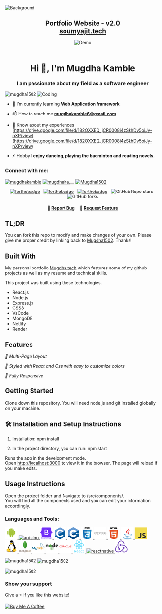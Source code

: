 <img align="center" width="5000" height="300" src="https://github.com/Mugdha1502/Mugdha-react-portfolio/assets/172101486/3dacb47a-bded-4d51-8a2c-867f7a7bdd0e" alt="Background">
<h2 align="center">
  Portfolio Website - v2.0<br/>
  <a href="https://soumyajit.vercel.app/" target="_blank">soumyajit.tech</a>
</h2>
<div align="center">
  <img alt="Demo" src="./Images/readme-img1.png" />
</div>

<br/>
<h1 align="center">Hi 👋, I'm Mugdha Kamble</h1>
<h3 align="center">I am passionate about my field as a software engineer</h3>
<img align="right" alt="Coding" width="400" src="https://static.vecteezy.com/system/resources/previews/012/744/791/non_2x/cute-girl-working-on-computer-cartoon-icon-illustration-people-and-technology-icon-concept-isolated-premium-flat-cartoon-style-vector.jpg">

<p align="left"> <img src="https://komarev.com/ghpvc/?username=mugdha1502&label=Profile%20views&color=0e75b6&style=flat" alt="mugdha1502" /></p>

- 🌱 I’m currently learning **Web Application framework**

- 📫 How to reach me **mugdhakamble6@gmail.com**

- 📄 Know about my experiences [https://drive.google.com/file/d/182OXXEQ_jCR0008i4zSkhDv5oiJy-nXP/view](https://drive.google.com/file/d/182OXXEQ_jCR0008i4zSkhDv5oiJy-nXP/view)

- ⚡ Hobby **I enjoy dancing, playing the badminton and reading novels.**

<h3 align="left">Connect with me:</h3>
<p align="left">
<a href="https://linkedin.com/in/mugdhakamble" target="blank"><img align="center" src="https://raw.githubusercontent.com/rahuldkjain/github-profile-readme-generator/master/src/images/icons/Social/linked-in-alt.svg" alt="mugdhakamble" height="30" width="40" /></a>
<a href="https://instagram.com/mugdhaha.__" target="blank"><img align="center" src="https://raw.githubusercontent.com/rahuldkjain/github-profile-readme-generator/master/src/images/icons/Social/instagram.svg" alt="mugdhaha.__" height="30" width="40" /></a>
<a href="https://github.com/Mugdha1502" target="blank"><img align="center" src="https://raw.githubusercontent.com/rahuldkjain/github-profile-readme-generator/master/src/images/icons/Social/github.svg" alt="Mugdha1502" height="30" width="40" /></a>
</p>
<center>

[![forthebadge](https://forthebadge.com/images/badges/built-with-love.svg)](https://forthebadge.com) &nbsp;
[![forthebadge](https://forthebadge.com/images/badges/made-with-javascript.svg)](https://forthebadge.com) &nbsp;
[![forthebadge](https://forthebadge.com/images/badges/open-source.svg)](https://forthebadge.com) &nbsp;
![GitHub Repo stars](https://img.shields.io/github/stars/Mugdha1502/Mugdha-react-portfolio?color=red&logo=github&style=for-the-badge) &nbsp;
![GitHub forks](https://img.shields.io/github/forks/Mugdha1502/Mugdha-react-portfolio?color=red&logo=github&style=for-the-badge)

</center>

<h4 align="center">
    🔹
    <a href="https://github.com/Mugdha1502/Mugdha-react-portfolio/issues">Report Bug</a> &nbsp; &nbsp;
    🔹
    <a href="https://github.com/Mugdha1502/Mugdha-react-portfolio/issues">Request Feature</a>
</h4>

## TL;DR

You can fork this repo to modify and make changes of your own. Please give me proper credit by linking back to [Mugdha1502](https://github.com/Mugdha1502/Mugdha-react-portfolio). Thanks!

## Built With

My personal portfolio <a href="https://myportfoliomugdha.netlify.app/" target="_blank">Mugdha.tech</a> which features some of my github projects as well as my resume and technical skills.<br/>

This project was built using these technologies.

- React.js
- Node.js
- Express.js
- CSS3
- VsCode
- MongoDB
- Netlify
- Render

## Features

*📖 Multi-Page Layout*

*🎨 Styled with React and Css with easy to customize colors*

*📱 Fully Responsive*

## Getting Started

Clone down this repository. You will need node.js and git installed globally on your machine.

## 🛠 Installation and Setup Instructions

1. Installation: npm install

2. In the project directory, you can run: npm start

Runs the app in the development mode.\
Open [http://localhost:3000](http://localhost:3000) to view it in the browser.
The page will reload if you make edits.

## Usage Instructions

Open the project folder and Navigate to /src/components/. <br/>
You will find all the components used and you can edit your information accordingly.

<h3 align="left">Languages and Tools:</h3>
<p align="left"> <a href="https://developer.android.com" target="_blank" rel="noreferrer"> <img src="https://raw.githubusercontent.com/devicons/devicon/master/icons/android/android-original-wordmark.svg" alt="android" width="40" height="40"/> </a> <a href="https://www.arduino.cc/" target="_blank" rel="noreferrer"> <img src="https://cdn.worldvectorlogo.com/logos/arduino-1.svg" alt="arduino" width="40" height="40"/> </a> <a href="https://getbootstrap.com" target="_blank" rel="noreferrer"> <img src="https://raw.githubusercontent.com/devicons/devicon/master/icons/bootstrap/bootstrap-plain-wordmark.svg" alt="bootstrap" width="40" height="40"/> </a> <a href="https://www.cprogramming.com/" target="_blank" rel="noreferrer"> <img src="https://raw.githubusercontent.com/devicons/devicon/master/icons/c/c-original.svg" alt="c" width="40" height="40"/> </a> <a href="https://www.w3schools.com/cpp/" target="_blank" rel="noreferrer"> <img src="https://raw.githubusercontent.com/devicons/devicon/master/icons/cplusplus/cplusplus-original.svg" alt="cplusplus" width="40" height="40"/> </a> <a href="https://www.w3schools.com/css/" target="_blank" rel="noreferrer"> <img src="https://raw.githubusercontent.com/devicons/devicon/master/icons/css3/css3-original-wordmark.svg" alt="css3" width="40" height="40"/> </a> <a href="https://expressjs.com" target="_blank" rel="noreferrer"> <img src="https://raw.githubusercontent.com/devicons/devicon/master/icons/express/express-original-wordmark.svg" alt="express" width="40" height="40"/> </a> <a href="https://www.w3.org/html/" target="_blank" rel="noreferrer"> <img src="https://raw.githubusercontent.com/devicons/devicon/master/icons/html5/html5-original-wordmark.svg" alt="html5" width="40" height="40"/> </a> <a href="https://www.java.com" target="_blank" rel="noreferrer"> <img src="https://raw.githubusercontent.com/devicons/devicon/master/icons/java/java-original.svg" alt="java" width="40" height="40"/> </a> <a href="https://developer.mozilla.org/en-US/docs/Web/JavaScript" target="_blank" rel="noreferrer"> <img src="https://raw.githubusercontent.com/devicons/devicon/master/icons/javascript/javascript-original.svg" alt="javascript" width="40" height="40"/> </a> <a href="https://www.linux.org/" target="_blank" rel="noreferrer"> <img src="https://raw.githubusercontent.com/devicons/devicon/master/icons/linux/linux-original.svg" alt="linux" width="40" height="40"/> </a> <a href="https://www.mongodb.com/" target="_blank" rel="noreferrer"> <img src="https://raw.githubusercontent.com/devicons/devicon/master/icons/mongodb/mongodb-original-wordmark.svg" alt="mongodb" width="40" height="40"/> </a> <a href="https://www.mysql.com/" target="_blank" rel="noreferrer"> <img src="https://raw.githubusercontent.com/devicons/devicon/master/icons/mysql/mysql-original-wordmark.svg" alt="mysql" width="40" height="40"/> </a> <a href="https://nodejs.org" target="_blank" rel="noreferrer"> <img src="https://raw.githubusercontent.com/devicons/devicon/master/icons/nodejs/nodejs-original-wordmark.svg" alt="nodejs" width="40" height="40"/> </a> <a href="https://www.oracle.com/" target="_blank" rel="noreferrer"> <img src="https://raw.githubusercontent.com/devicons/devicon/master/icons/oracle/oracle-original.svg" alt="oracle" width="40" height="40"/> </a> <a href="https://reactjs.org/" target="_blank" rel="noreferrer"> <img src="https://raw.githubusercontent.com/devicons/devicon/master/icons/react/react-original-wordmark.svg" alt="react" width="40" height="40"/> </a> <a href="https://reactnative.dev/" target="_blank" rel="noreferrer"> <img src="https://reactnative.dev/img/header_logo.svg" alt="reactnative" width="40" height="40"/> </a> <a href="https://redux.js.org" target="_blank" rel="noreferrer"> <img src="https://raw.githubusercontent.com/devicons/devicon/master/icons/redux/redux-original.svg" alt="redux" width="40" height="40"/> </a> </p>

<p><img align="left" src="https://github-readme-stats.vercel.app/api/top-langs?username=mugdha1502&show_icons=true&locale=en&layout=compact" alt="mugdha1502" /></p>

<p>&nbsp;<img align="center" src="https://github-readme-stats.vercel.app/api?username=mugdha1502&show_icons=true&locale=en" alt="mugdha1502" /></p>

<p><img align="center" src="https://github-readme-streak-stats.herokuapp.com/?user=mugdha1502&" alt="mugdha1502" /></p>

### Show your support

Give a ⭐ if you like this website!

<a href="https://www.buymeacoffee.com/mugdhakambc" target="_blank"><img src="https://cdn.buymeacoffee.com/buttons/v2/default-violet.png" alt="Buy Me A Coffee" height= "60px" width= "217px" ></a>
